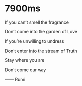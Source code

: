 # 7900ms

If you can’t smell the fragrance 

Don’t come into the garden of Love

If you’re unwilling to undress

Don’t enter into the stream of Truth

Stay where you are

Don’t come our way



—— Rumi
